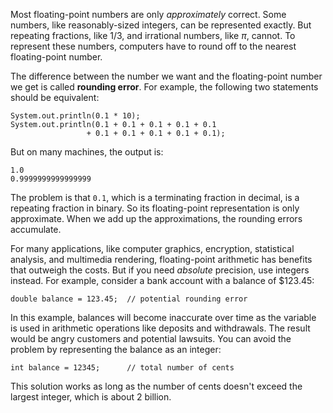 Most floating-point numbers are only *approximately* correct.
Some numbers, like reasonably-sized integers, can be represented exactly.
But repeating fractions, like $1/3$, and irrational numbers, like $\pi$, cannot.
To represent these numbers, computers have to round off to the nearest floating-point number.



The difference between the number we want and the floating-point number we get is called **rounding error**.
For example, the following two statements should be equivalent:

```code
System.out.println(0.1 * 10);
System.out.println(0.1 + 0.1 + 0.1 + 0.1 + 0.1
                 + 0.1 + 0.1 + 0.1 + 0.1 + 0.1);
```

But on many machines, the output is:

```code
1.0
0.9999999999999999
```

The problem is that `0.1`, which is a terminating fraction in decimal, is a repeating fraction in binary.
So its floating-point representation is only approximate.
When we add up the approximations, the rounding errors accumulate.

For many applications, like computer graphics, encryption, statistical analysis, and multimedia rendering, floating-point arithmetic has benefits that outweigh the costs.
But if you need *absolute* precision, use integers instead.
For example, consider a bank account with a balance of \$123.45:

```code
double balance = 123.45;  // potential rounding error
```

In this example, balances will become inaccurate over time as the variable is used in arithmetic operations like deposits and withdrawals.
The result would be angry customers and potential lawsuits.
You can avoid the problem by representing the balance as an integer:

```code
int balance = 12345;      // total number of cents
```


This solution works as long as the number of cents doesn't exceed the largest integer, which is about 2 billion.